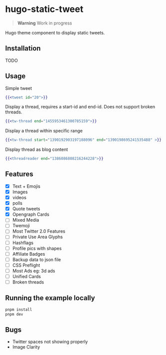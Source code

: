 # hugo-static-tweet

> **Warning** Work in progress

Hugo theme component to display static tweets.

## Installation
TODO

## Usage

Simple tweet
```handlebars
{{<tweet id="20">}}
```
Display a thread, requires a start-id and end-id. Does not support broken threads.
```handlebars
{{<tw-thread end="1455953461300785159">}}
```


Display a thread within specific range
```handlebars
{{<tw-thread start="1390192903197188096" end="1390198695241535488" >}}
```

Display thread as blog content

```handlebars
{{<threadreader end="1386086808216244228">}}
```
## Features

- [x] Text + Emojis
- [x] Images
- [x] videos
- [x] polls
- [x] Quote tweets
- [x] Opengraph Cards
- [ ] Mixed Media
- [ ] Twemoji
- [ ] Most Twitter 2.0 Features
- [ ] Private Use Area Glyphs
- [ ] Hashflags
- [ ] Profile pics with shapes
- [ ] Affiliate Badges
- [ ] Backup data to json file
- [ ] CSS Preflight 
- [ ] Most Ads eg: 3d ads
- [ ] Unified Cards
- [ ] Broken threads

## Running the example locally

```sh
pnpm install
pnpm dev
```

## Bugs
- Twitter spaces not showing properly
- Image Clarity